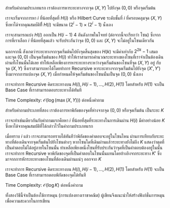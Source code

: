 สำหรับคำถามประเภทแรก เราต้องการหาระยะทางจากจุด $(X, Y)$ ไปยังจุด $(0, 0)$ หรือจุดเริ่มต้น 

เราจะเริ่มจากการหา $i$ ที่น้อยที่สุดที่ $H(i)$ หรือ Hilbert Curve ระดับชั้นที่ $i$ ที่ครอบคลุมจุด $(X, Y)$ ซึ่งหาได้จากคุณสมบัติที่ี $H(i)$ จะมีขนาด $(2^i - 1) \times (2^i - 1)$ นั่งเอง

เราจะสามารถแบ่ง $H(i)$ ออกเป็น $H(i - 1)$ 4 อันดังภาพในโจทย์ (ต่อจากนี้จะเรียกว่า โซน) ซึ่งจากการที่เราเลือก $i$ ที่น้อยที่สุดแล้ว จะรับประกันว่าจุด $(0, 0)$ และ $(X, Y)$ จะไม่อยู่ในโซนเดียวกัน

นอกจากนี้ สังเกตว่าระยะทางจากจุดเริ่มต้นไปยังจุดสิ้นสุดของ $H(k)$ จะมีค่าเท่ากับ $2^{2k} - 1$ เสมอ และจุด $(0, 0)$ เป็นจุดเริ่มต้นของ $H(i)$ ทำให้เราสามารถคำนวณระยะทางของโซนที่เราจำเป็นต้องเดินผ่านทั้งโซนนั้นได้เลย ทำให้เหลือเพียงการหาระยะทางระหว่างจุดเริ่มต้นของโซนที่จุด $(X, Y)$ อยู่ กับจุด $(X, Y)$ ซึ่งเราสามารถหาได้โดยทำการ Recursive หาระยะทางจากจุดเริ่มต้นไปยังจุด $(X', Y')$ ซึ่งมาจากการแปลงจุด $(X, Y)$ เมื่อกำหนดให้จุดเริ่มต้นของโซนนั้นเป็นจุด $(0, 0)$ นั่งเอง

เราจะทำการ Recursive คิดระยะทางบน $H(i), H(i - 1), \dots, H(2), H(1)$ โดยสำหรับ $H(1)$ จะเป็น Base Case ที่เราสามารถตอบระยะทางได้ทันที

Time Complexity: $\mathcal{O}(\log (\max(X, Y)))$ ต่อหนึ่งคำถาม

สำหรับคำถามประเภทที่สอง เราต้องการหาพิกัดของจุดที่ห่างจากจุด $(0, 0)$ หรือจุดเริ่มต้น เป็นระยะ $K$

เราจะทำเช่นเดียวกันกับคำถามแรกคือหา $i$ ที่น้อยที่สุดที่ระยะทางในการเดินผ่าน $H(i)$ มีค่าอย่างน้อย $K$ ซึ่งหาได้จากคุณสมบัติที่ได้กล่าวไว้ในคำถามประเภทแรก

เมื่อทราบ $i$ แล้ว เราจะสามารถทราบได้ทันทีว่าพิกัดของคำตอบจะอยู่ในโซนไหน ผ่านการเทียบกับระยะทางที่ต้องเดินจากจุดเริ่มต้นไปยังโซนต่างๆ หากโซนใดที่เดินผ่านแล้วระยะทางยังไม่ถึง $K$ แสดงว่าตุดที่เป็นคำตอบไม่ได้อยู่ภายในโซนนั้น ทำเหลือเพียงหนึ่งโซนที่รับประกันว่าจุดที่เป็นคำตอบต้องอยู่ในนั้น เราจะทำการ Recursive หาพิกัดของจุดที่เป็นคำตอบในโซนนั้นแทนโดยอ้างอิงจากระยะทาง $K'$ ซึ่งมาจากการหักระยะทางของโซนที่ต้องเดินผ่านแน่ๆ ออกจาก $K$

เราจะทำการ Recursive คิดระยะทางบน $H(i), H(i - 1), \dots, H(2), H(1)$ โดยสำหรับ $H(1)$ จะเป็น Base Case ที่เราสามารถตอบพิกัดของจุดได้ทันที

Time Complexity: $\mathcal{O}(\log K)$ ต่อหนึ่งคำถาม

ทั้งสองวิธีนี้จำเป็นต้องใช้การหมุน (การแปลงทางเราขาคณิต) ผู้เขียนจึงแนะนำให้สร้างฟังก์ชั่นการหมุนเพื่อความสะดวกในการเขียน